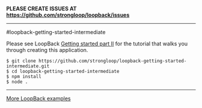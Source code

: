 **PLEASE CREATE ISSUES AT https://github.com/strongloop/loopback/issues**

---

#loopback-getting-started-intermediate

Please see LoopBack [Getting started part II](http://docs.strongloop.com/display/LB/Getting+started+part+II) for the tutorial that walks you through creating this application.

```
$ git clone https://github.com/strongloop/loopback-getting-started-intermediate.git
$ cd loopback-getting-started-intermediate
$ npm install
$ node .
```

---

[More LoopBack examples](http://loopback.io/doc/en/lb2/Tutorials-and-examples.html)
